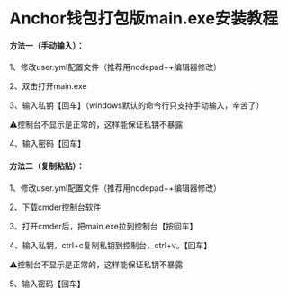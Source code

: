 # Anchor钱包打包版main.exe安装教程

#### 方法一（手动输入）：

1、修改user.yml配置文件（推荐用nodepad++编辑器修改）

2、双击打开main.exe

3、输入私钥【回车】（windows默认的命令行只支持手动输入，辛苦了）

:warning:控制台不显示是正常的，这样能保证私钥不暴露

4、输入密码【回车】

#### 方法二（复制粘贴）：

1、修改user.yml配置文件（推荐用nodepad++编辑器修改）

2、下载cmder控制台软件

3、打开cmder后，把main.exe拉到控制台【按回车】

4、输入私钥，ctrl+c复制私钥到控制台，ctrl+v。【回车】

:warning:控制台不显示是正常的，这样能保证私钥不暴露

5、输入密码【回车】
